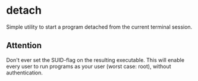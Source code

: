 # detach
Simple utility to start a program detached from the current terminal session.

## Attention
Don't ever set the SUID-flag on the resulting executable. This will enable every
user to run programs as your user (worst case: root), without authentication.
